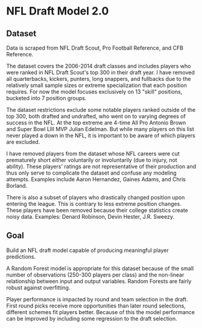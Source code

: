 # NFL Draft Model 2.0

## Dataset

Data is scraped from NFL Draft Scout, Pro Football Reference, and CFB Reference.

The dataset covers the 2006-2014 draft classes and includes players who were ranked in NFL Draft Scout's top 300 in their draft year.  I have removed all quarterbacks, kickers, punters, long snappers, and fullbacks due to the relatively small sample sizes or extreme specialization that each position requires. For now the model focuses exclusively on 13 "skill" positions, bucketed into 7 position groups.

The dataset restrictions exclude some notable players ranked outside of the top 300, both drafted and undrafted, who went on to varying degrees of success in the NFL.  At the top extreme are 4-time All Pro Antonio Brown and Super Bowl LIII MVP Julian Edelman.  But while many players on this list never played a down in the NFL, it is important to be aware of which players are excluded.

I have removed players from the dataset whose NFL careers were cut prematurely short either voluntarily or involuntarily (due to injury, not ability).  These players' ratings are not representative of their production and thus only serve to complicate the dataset and confuse any modeling attempts. Examples include Aaron Hernandez, Gaines Adams, and Chris Borland.  

There is also a subset of players who drastically changed position upon entering the league.  This is contrary to less extreme position changes.  These players have been removed because their college statistics create noisy data.  Examples: Denard Robinson, Devin Hester, J.R. Sweezy.

## Goal

Build an NFL draft model capable of producing meaningful player predictions.

A Random Forest model is appropriate for this dataset because of the small number of observations (250-300 players per class) and the non-linear relationship between input and output variables. Random Forests are fairly robust against overfitting.

Player performance is impacted by round and team selection in the draft. First round picks receive more opportunities than later round selections, different schemes fit players better. Because of this the model performance can be improved by including some regression to the draft selection.
